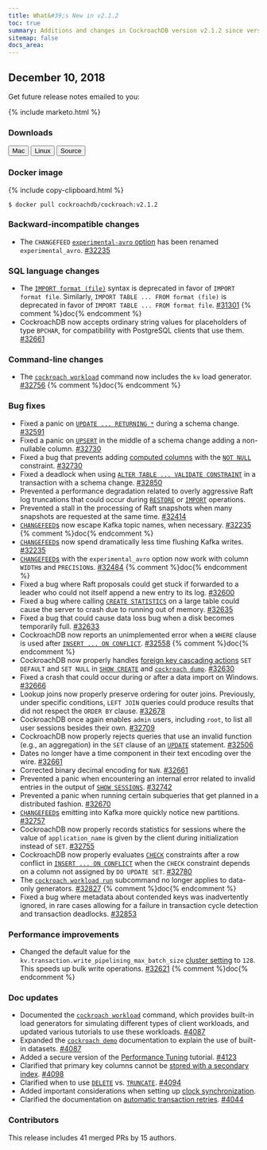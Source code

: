 ```yaml
---
title: What&#39;s New in v2.1.2
toc: true
summary: Additions and changes in CockroachDB version v2.1.2 since version v2.1.1
sitemap: false
docs_area: 
---
```


## December 10, 2018

Get future release notes emailed to you:

{% include marketo.html %}

### Downloads

<div id="os-tabs" class="clearfix os-tabs_button-outline-primary">
    <a href="https://binaries.cockroachdb.com/cockroach-v2.1.2.darwin-10.9-amd64.tgz"><button id="mac" data-eventcategory="mac-binary-release-notes">Mac</button></a>
    <a href="https://binaries.cockroachdb.com/cockroach-v2.1.2.linux-amd64.tgz"><button id="linux" data-eventcategory="linux-binary-release-notes">Linux</button></a>
    <a href="https://binaries.cockroachdb.com/cockroach-v2.1.2.src.tgz"><button id="source" data-eventcategory="source-release-notes">Source</button></a>
</div>

### Docker image

{% include copy-clipboard.html %}
~~~shell
$ docker pull cockroachdb/cockroach:v2.1.2
~~~

### Backward-incompatible changes

- The `CHANGEFEED` [`experimental-avro` option](../v2.1/create-changefeed.html#options) has been renamed `experimental_avro`. [#32235][#32235]

### SQL language changes

- The [`IMPORT format (file)`](../v2.1/import.html) syntax is deprecated in favor of `IMPORT format file`. Similarly, `IMPORT TABLE ... FROM format (file)` is deprecated in favor of `IMPORT TABLE ... FROM format file`. [#31301][#31301] {% comment %}doc{% endcomment %}
- CockroachDB now accepts ordinary string values for placeholders of type `BPCHAR`, for compatibility with PostgreSQL clients that use them. [#32661][#32661]

### Command-line changes

- The [`cockroach workload`](../v2.1/cockroach-workload.html) command now includes the `kv` load generator. [#32756][#32756] {% comment %}doc{% endcomment %}

### Bug fixes

- Fixed a panic on [`UPDATE ... RETURNING *`](../v2.1/update.html) during a schema change. [#32591][#32591]
- Fixed a panic on [`UPSERT`](../v2.1/upsert.html) in the middle of a schema change adding a non-nullable column. [#32730][#32730]
- Fixed a bug that prevents adding [computed columns](../v2.1/computed-columns.html) with the [`NOT NULL`](../v2.1/not-null.html) constraint. [#32730][#32730]
- Fixed a deadlock when using [`ALTER TABLE ... VALIDATE CONSTRAINT`](../v2.1/validate-constraint.html) in a transaction with a schema change. [#32850][#32850]
- Prevented a performance degradation related to overly aggressive Raft log truncations that could occur during [`RESTORE`](../v2.1/restore.html) or [`IMPORT`](../v2.1/import.html) operations.
- Prevented a stall in the processing of Raft snapshots when many snapshots are requested at the same time. [#32414][#32414]
- [`CHANGEFEED`s](../v2.1/create-changefeed.html) now escape Kafka topic names, when necessary. [#32235][#32235] {% comment %}doc{% endcomment %}
- [`CHANGEFEED`s](../v2.1/create-changefeed.html) now spend dramatically less time flushing Kafka writes. [#32235][#32235]
- [`CHANGEFEED`s](../v2.1/create-changefeed.html) with the `experimental_avro` option now work with column `WIDTH`s and `PRECISION`s. [#32484][#32484] {% comment %}doc{% endcomment %}
- Fixed a bug where Raft proposals could get stuck if forwarded to a leader who could not itself append a new entry to its log. [#32600][#32600]
- Fixed a bug where calling [`CREATE STATISTICS`](../v2.1/create-statistics.html) on a large table could cause the server to crash due to running out of memory. [#32635][#32635]
- Fixed a bug that could cause data loss bug when a disk becomes temporarily full. [#32633][#32633]
- CockroachDB now reports an unimplemented error when a `WHERE` clause is used after [`INSERT ... ON CONFLICT`](../v2.1/insert.html). [#32558][#32558] {% comment %}doc{% endcomment %}
- CockroachDB now properly handles [foreign key cascading actions](../v2.1/foreign-key.html#foreign-key-actions) `SET DEFAULT` and `SET NULL` in [`SHOW CREATE`](../v2.1/show-create.html) and [`cockroach dump`](../v2.1/sql-dump.html). [#32630][#32630]
- Fixed a crash that could occur during or after a data import on Windows. [#32666][#32666]
- Lookup joins now properly preserve ordering for outer joins. Previously, under specific conditions, `LEFT JOIN` queries could produce results that did not respect the `ORDER BY` clause. [#32678][#32678]
- CockroachDB once again enables `admin` users, including `root`, to list all user sessions besides their own. [#32709][#32709]
- CockroachDB now properly rejects queries that use an invalid function (e.g., an aggregation) in the `SET` clause of an [`UPDATE`](../v2.1/update.html) statement. [#32506][#32506]
- Dates no longer have a time component in their text encoding over the wire. [#32661][#32661]
- Corrected binary decimal encoding for `NaN`. [#32661][#32661]
- Prevented a panic when encountering an internal error related to invalid entries in the output of [`SHOW SESSIONS`](../v2.1/show-sessions.html). [#32742][#32742]
- Prevented a panic when running certain subqueries that get planned in a distributed fashion. [#32670][#32670]
- [`CHANGEFEED`s](../v2.1/create-changefeed.html) emitting into Kafka more quickly notice new partitions. [#32757][#32757]
- CockroachDB now properly records statistics for sessions where the value of `application_name` is given by the client during initialization instead of `SET`. [#32755][#32755]
- CockroachDB now properly evaluates [`CHECK`](../v2.1/check.html) constraints after a row conflict in [`INSERT ... ON CONFLICT`](../v2.1/insert.html) when the `CHECK` constraint depends on a column not assigned by `DO UPDATE SET`. [#32780][#32780]
- The [`cockroach workload run`](../v2.1/cockroach-workload.html) subcommand no longer applies to data-only generators. [#32827][#32827] {% comment %}doc{% endcomment %}
- Fixed a bug where metadata about contended keys was inadvertently ignored, in rare cases allowing for a failure in transaction cycle detection and transaction deadlocks. [#32853][#32853]

### Performance improvements

- Changed the default value for the `kv.transaction.write_pipelining_max_batch_size` [cluster setting](../v2.1/cluster-settings.html) to `128`. This speeds up bulk write operations. [#32621][#32621] {% comment %}doc{% endcomment %}

### Doc updates

- Documented the [`cockroach workload`](../v2.1/cockroach-workload.html) command, which provides built-in load generators for simulating different types of client workloads, and updated various tutorials to use these workloads. [#4087](https://github.com/cockroachdb/docs/pull/4087)
- Expanded the [`cockroach demo`](../v2.1/cockroach-demo.html) documentation to explain the use of built-in datasets. [#4087](https://github.com/cockroachdb/docs/pull/4087)
- Added a secure version of the [Performance Tuning](../v2.1/performance-tuning.html) tutorial. [#4123](https://github.com/cockroachdb/docs/pull/4123)
- Clarified that primary key columns cannot be [stored with a secondary index](../v2.1/create-index.html). [#4098](https://github.com/cockroachdb/docs/pull/4098)  
- Clarified when to use [`DELETE`](../v2.1/delete.html) vs. [`TRUNCATE`](../v2.1/truncate.html). [#4094](https://github.com/cockroachdb/docs/pull/4094)
- Added important considerations when setting up [clock synchronization](../v2.1/recommended-production-settings.html#clock-synchronization).
- Clarified the documentation on [automatic transaction retries](../v2.1/transactions.html#automatic-retries). [#4044](https://github.com/cockroachdb/docs/pull/4044)

### Contributors

This release includes 41 merged PRs by 15 authors.

[#31301]: https://github.com/cockroachdb/cockroach/pull/31301
[#32235]: https://github.com/cockroachdb/cockroach/pull/32235
[#32412]: https://github.com/cockroachdb/cockroach/pull/32412
[#32414]: https://github.com/cockroachdb/cockroach/pull/32414
[#32484]: https://github.com/cockroachdb/cockroach/pull/32484
[#32506]: https://github.com/cockroachdb/cockroach/pull/32506
[#32558]: https://github.com/cockroachdb/cockroach/pull/32558
[#32591]: https://github.com/cockroachdb/cockroach/pull/32591
[#32600]: https://github.com/cockroachdb/cockroach/pull/32600
[#32621]: https://github.com/cockroachdb/cockroach/pull/32621
[#32630]: https://github.com/cockroachdb/cockroach/pull/32630
[#32633]: https://github.com/cockroachdb/cockroach/pull/32633
[#32635]: https://github.com/cockroachdb/cockroach/pull/32635
[#32661]: https://github.com/cockroachdb/cockroach/pull/32661
[#32666]: https://github.com/cockroachdb/cockroach/pull/32666
[#32670]: https://github.com/cockroachdb/cockroach/pull/32670
[#32678]: https://github.com/cockroachdb/cockroach/pull/32678
[#32709]: https://github.com/cockroachdb/cockroach/pull/32709
[#32730]: https://github.com/cockroachdb/cockroach/pull/32730
[#32742]: https://github.com/cockroachdb/cockroach/pull/32742
[#32755]: https://github.com/cockroachdb/cockroach/pull/32755
[#32756]: https://github.com/cockroachdb/cockroach/pull/32756
[#32757]: https://github.com/cockroachdb/cockroach/pull/32757
[#32780]: https://github.com/cockroachdb/cockroach/pull/32780
[#32827]: https://github.com/cockroachdb/cockroach/pull/32827
[#32850]: https://github.com/cockroachdb/cockroach/pull/32850
[#32853]: https://github.com/cockroachdb/cockroach/pull/32853
